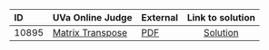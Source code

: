 | ID | UVa Online Judge | External | Link to solution |
|:---|:---|:---|:---:|
| 10895 | [Matrix Transpose](https://onlinejudge.org/index.php?option=com_onlinejudge&Itemid=8&category=20&page=show_problem&problem=1836) | [PDF](https://onlinejudge.org/external/108/10895.pdf) | [Solution](https%3A//github.com/versenyi98/programming-contests/tree/master/UVa%20Online%20Judge/10895%2520-%2520Matrix%2520Transpose)|

